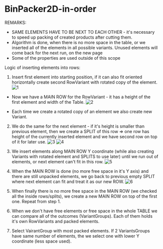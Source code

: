 # BinPacker2D-in-order

REMARKS:
- SAME ELEMENTS HAVE TO BE NEXT TO EACH OTHER - it's necessary to speed up packing of created products after cutting them.
- Algorithm is done, when there is no more space in the table, or we inserted all of the elements in all possible variants. Unused elements will come back for the next run, on the new page
- Some of the properties are used outside of this scope




Logic of inserting elements into rows:
1. Insert first element into starting position, if it can also fit oriented horizontally create second RowVariant with rotated copy of the element.
![1](https://user-images.githubusercontent.com/78303091/152651148-5335fec5-8c19-4864-b78b-3ab69da3d841.jpg)

- Now we have a MAIN ROW for the RowVariant - it has a height of the first element and width of the Table.
![2](https://user-images.githubusercontent.com/78303091/152651149-e9631c6b-0f19-4ade-a5e3-913fcd578b37.jpg)

- Each time we create a rotated copy of an element we also create new Variant.

2. We do the same for the next element - if it's height is smaller than previous element, then we create a SPLIT of this row => one row has height of the currently inserted element and we have second row on top of it for later use.
![3](https://user-images.githubusercontent.com/78303091/152651150-52fd831d-fa0e-42cf-b4fd-29bceb61b140.jpg)
![4](https://user-images.githubusercontent.com/78303091/152651151-09cb700e-5b06-4709-8d98-dfe9d517c208.jpg)

3. We insert elements along MAIN ROW Y coordinate (while also creating Variants with rotated element and SPLITS to use later) until we run out of elements, or next element can't fit in this row.
![5](https://user-images.githubusercontent.com/78303091/152651144-c91348f9-953d-48c3-8cc5-00c1e7a00169.jpg)

4. When the MAIN ROW is done (no more free space in it's Y axis) and there are still unpacked elements, we go back to previous empty SPLIT where next element can fit and treat it as our new ROW.
![6](https://user-images.githubusercontent.com/78303091/152651146-df506e99-fb62-49d6-a9e9-4a0b0e0b06d8.jpg)

5. When finally there is no more free space in the MAIN ROW (we checked all the inside rows/splits), we create a new MAIN ROW on top of the first one. Repeat from step 1.
6. When we don't have free elements or free space in the whole TABLE we can compare all of the outcomes (VariantGroups). Each of them holds it's own RowVariants and packed elements.
7. Select VairantGroup with most packed elements. If 2 VariantsGroups have same number of elements, the we select one with lower Y coordinate (less space used).








